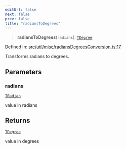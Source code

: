 ```yaml
---
editUrl: false
next: false
prev: false
title: "radiansToDegrees"
---
```


> **radiansToDegrees**(`radians`): [`TDegree`](/api/type-aliases/tdegree/)

Defined in: [src/util/misc/radiansDegreesConversion.ts:17](https://github.com/fabricjs/fabric.js/blob/8206f10a405480a7ba988ff6cfdde6412c1f13f8/src/util/misc/radiansDegreesConversion.ts#L17)

Transforms radians to degrees.

## Parameters

### radians

[`TRadian`](/api/type-aliases/tradian/)

value in radians

## Returns

[`TDegree`](/api/type-aliases/tdegree/)

value in degrees
